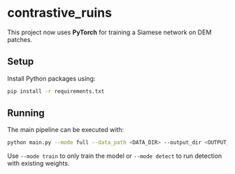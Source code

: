 # contrastive_ruins

This project now uses **PyTorch** for training a Siamese network on DEM patches.

## Setup
Install Python packages using:

```bash
pip install -r requirements.txt
```

## Running
The main pipeline can be executed with:

```bash
python main.py --mode full --data_path <DATA_DIR> --output_dir <OUTPUT_DIR>
```

Use `--mode train` to only train the model or `--mode detect` to run detection with existing weights.
